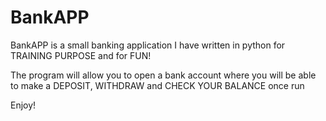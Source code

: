 # BankAPP


BankAPP is a small banking application I have written in python for TRAINING PURPOSE and for FUN! 


The program will allow you to open a bank account where you will be able to make a DEPOSIT, WITHDRAW and CHECK YOUR BALANCE once run


Enjoy!
